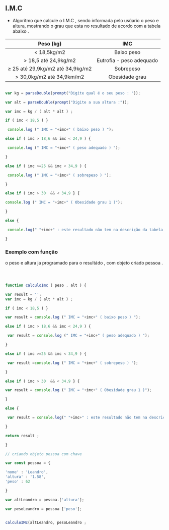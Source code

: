 ## I.M.C

* Algoritmo que calcule o I.M.C  , sendo informada pelo usúario o peso e altura, mostrando o grau que esta no resultado de acordo com a tabela abaixo .


|Peso (kg) | IMC |
|:--:|:--:|
| < 18,5kg/m2 | Baixo peso |
| > 18,5 até 24,9kg/m2 | Eutrofia - peso adequado |
| ≥ 25 até 29,9kg/m2 até 34,9kg/m2 | Sobrepeso |
| > 30,0kg/m2 até 34,9km/m2 | Obesidade grau |

```javascript

var kg = parseDouble(prompt("Digite qual é o seu peso : "));

var alt = parseDouble(prompt("Digite a sua altura :"));

var imc = kg / ( alt * alt ) ; 

if ( imc < 18,5 ) }

 console.log (" IMC = "+imc+" ( baixo peso ) ");

else if ( imc > 18,6 && imc < 24,9 ) {

 console.log (" IMC = "+imc+" ( peso adequado ) ");

}

else if ( imc >=25 && imc < 34,9 ) {

 console.log (" IMC = "+imc+" ( sobrepeso ) ");

}

else if ( imc > 30  && < 34,9 } {

console.log (" IMC = "+imc+" ( Obesidade grau 1 )");

}

else {

 console.log(" "+imc+" : este resultado não tem na descrição da tabela I.M.C ");

}


```

### Exemplo com função 

<p> o peso e altura ja programado para o resultádo , com objeto criado pessoa .  </p>

```javascript 



function calculoImc ( peso , alt ) {

var result = '';
var imc = kg / ( alt * alt ) ; 

if ( imc < 18,5 ) }

var result = console.log (" IMC = "+imc+" ( baixo peso ) ");

else if ( imc > 18,6 && imc < 24,9 ) {

 var result = console.log (" IMC = "+imc+" ( peso adequado ) ");

}

else if ( imc >=25 && imc < 34,9 ) {

 var result =console.log (" IMC = "+imc+" ( sobrepeso ) ");

}

else if ( imc > 30  && < 34,9 } {

var result = console.log (" IMC = "+imc+" ( Obesidade grau 1 )");

}

else {

 var result = console.log(" "+imc+" : este resultado não tem na descrição da tabela I.M.C ");

}

return result ;

}

// criando objeto pessoa com chave

var const pessoa = {

'nome' : 'Leandro',
'altura' : '1.58',
'peso' : 62 

}

var altLeandro = pessoa.['altura'];

var pesoLeandro = pessoa ['peso'];


calculoIMc(altLeandro, pesoLeandro ; 



```
